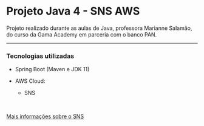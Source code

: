 # Projeto Java 4 - SNS AWS

Projeto realizado durante as aulas de Java, professora Marianne Salamão, do curso da Gama Academy em parceria com o banco PAN.

---
### Tecnologias utilizadas

- Spring Boot (Maven e JDK 11)

- AWS Cloud:
  - SNS
<br>

<a target="_blank" href="https://github.com/jessicakopps/estudos/blob/master/AWS/Sns.md"> Mais informações sobre o SNS</a>
